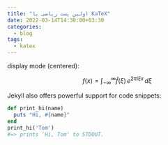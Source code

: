 ```yaml
---
title: "اولین پست ریاضی با KaTeX"
date: 2022-03-14T14:30:00+03:30
categories:
  - blog
tags:
  - katex
---
```


display mode (centered):

$$f(x) = \int_{-\infty}^\infty \hat f(\xi)\,e^{2 \pi i \xi x} \,d\xi$$

Jekyll also offers powerful support for code snippets:

```ruby
def print_hi(name)
  puts "Hi, #{name}"
end
print_hi('Tom')
#=> prints 'Hi, Tom' to STDOUT.
```
